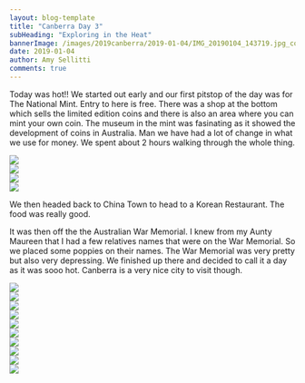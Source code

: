 ```yaml
---
layout: blog-template
title: "Canberra Day 3"
subHeading: "Exploring in the Heat"
bannerImage: /images/2019canberra/2019-01-04/IMG_20190104_143719.jpg_compressed.JPEG
date: 2019-01-04
author: Amy Sellitti
comments: true
---
```


Today was hot!! We started out early and our first pitstop of the day was for The National Mint. Entry to here is free. There was a shop at the bottom which sells the limited edition coins and there is also an area where you can mint your own coin. The museum in the mint was fasinating as it showed the development of coins in Australia. Man we have had a lot of change in what we use for money. We spent about 2 hours walking through the whole thing.  

<div class="center-image"><img src="/images/2019canberra/2019-01-04/IMG_20190104_112115.jpg_compressed.JPEG" /></div>
<div class="center-image"><img src="/images/2019canberra/2019-01-04/IMG_20190104_112131.jpg_compressed.JPEG" /></div>
<div class="center-image"><img src="/images/2019canberra/2019-01-04/IMG_20190104_112458.jpg_compressed.JPEG" /></div>
<div class="center-image"><img src="/images/2019canberra/2019-01-04/IMG_20190104_120931.jpg_compressed.JPEG" /></div>

We then headed back to China Town to head to a Korean Restaurant. The food was really good.

It was then off the the Australian War Memorial. I knew from my Aunty Maureen that I had a few relatives names that were on the War Memorial. So we placed some poppies on their names. The War Memorial was very pretty but also very depressing.  We finished up there and decided to call it a day as it was sooo hot. Canberra is a very nice city to visit though.

<div class="center-image"><img src="/images/2019canberra/2019-01-04/IMG_20190104_142130.jpg_compressed.JPEG" /></div>
<div class="center-image"><img src="/images/2019canberra/2019-01-04/IMG_20190104_142150.jpg_compressed.JPEG" /></div>
<div class="center-image"><img src="/images/2019canberra/2019-01-04/IMG_20190104_143533.jpg_compressed.JPEG" /></div>
<div class="center-image"><img src="/images/2019canberra/2019-01-04/IMG_20190104_143719.jpg_compressed.JPEG" /></div>
<div class="center-image"><img src="/images/2019canberra/2019-01-04/IMG_20190104_143835.jpg_compressed.JPEG" /></div>
<div class="center-image"><img src="/images/2019canberra/2019-01-04/IMG_20190104_143914.jpg_compressed.JPEG" /></div>
<div class="center-image"><img src="/images/2019canberra/2019-01-04/IMG_20190104_144431.jpg_compressed.JPEG" /></div>
<div class="center-image"><img src="/images/2019canberra/2019-01-04/IMG_20190104_144658.jpg_compressed.JPEG" /></div>
<div class="center-image"><img src="/images/2019canberra/2019-01-04/IMG_20190104_145352.jpg_compressed.JPEG" /></div>
<div class="center-image"><img src="/images/2019canberra/2019-01-04/IMG_20190104_145445.jpg_compressed.JPEG" /></div>